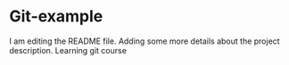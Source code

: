 # Git-example
I am editing the README file. Adding some more details about the project description.
Learning git course
